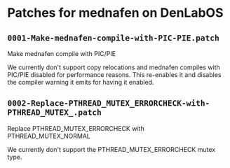 # Patches for mednafen on DenLabOS

## `0001-Make-mednafen-compile-with-PIC-PIE.patch`

Make mednafen compile with PIC/PIE

We currently don't support copy relocations and mednafen compiles with
PIC/PIE disabled for performance reasons. This re-enables it and
disables the compiler warning it emits for having it enabled.

## `0002-Replace-PTHREAD_MUTEX_ERRORCHECK-with-PTHREAD_MUTEX_.patch`

Replace PTHREAD_MUTEX_ERRORCHECK with PTHREAD_MUTEX_NORMAL

We currently don't support the PTHREAD_MUTEX_ERRORCHECK mutex type.

